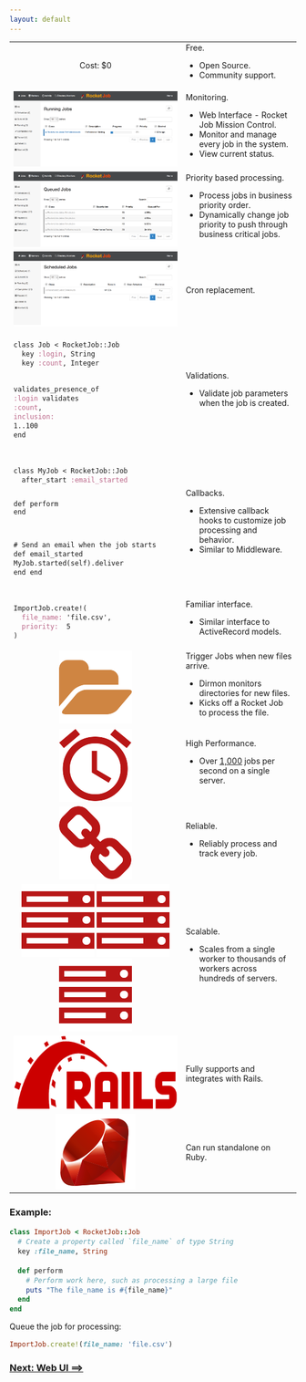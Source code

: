 ```yaml
---
layout: default
---
```


<table border="0" width="100%">
  <tr>
    <td align="center" width="60%"><a>Cost: $0</a></td>
    <td>
      Free.
      <ul>
        <li>Open Source.</li>
        <li>Community support.</li>
      </ul>
    </td>
  </tr>
  <tr>
    <td align="center" width="60%"><img src="images/rjmc_running.png" alt="Running"></td>
    <td>
      Monitoring.
      <ul>
        <li>Web Interface - Rocket Job Mission Control.</li>
        <li>Monitor and manage every job in the system.</li>
        <li>View current status.</li>
      </ul>
    </td>
  </tr>
  <tr>
    <td align="center"><img src="images/rjmc_queued.png" alt="Running"></td>
    <td>
      Priority based processing.
      <ul>
        <li>Process jobs in business priority order.</li>
        <li>Dynamically change job priority to push through business critical jobs.</li>
      </ul>
    </td>
  </tr>
  <tr>
    <td align="center"><img src="images/rjmc_scheduled.png" alt="Running"></td>
    <td>
      Cron replacement.
    </td>
  </tr>
  <tr>
    <td>
<div class="highlighter-rouge"><pre class="highlight"><code><span class="k">class</span> <span class="nc">Job</span> <span class="o">&lt;</span> <span class="no">RocketJob</span><span class="o">::</span><span class="no">Job</span>
  <span class="n">key</span> <span class="ss">:login</span><span class="p">,</span> <span class="no">String</span>
  <span class="n">key</span> <span class="ss">:count</span><span class="p">,</span> <span class="no">Integer</span>

  <span class="n">validates_presence_of</span> <span class="ss">:login</span>
  <span class="n">validates</span> <span class="ss">:count</span><span class="p">,</span> <span class="ss">inclusion: </span><span class="mi">1</span><span class="p">.</span><span class="nf">.</span><span class="mi">100</span>
<span class="k">end</span>
</code></pre>
</div>
    </td>
    <td>
      Validations.
      <ul>
        <li>Validate job parameters when the job is created.</li>
      </ul>
    </td>
  </tr>
  <tr>
    <td>
<div class="highlighter-rouge"><pre class="highlight"><code><span class="k">class</span> <span class="nc">MyJob</span> <span class="o">&lt;</span> <span class="no">RocketJob</span><span class="o">::</span><span class="no">Job</span>
  <span class="n">after_start</span> <span class="ss">:email_started</span>

  <span class="k">def</span> <span class="nf">perform</span>
  <span class="k">end</span>

  <span class="c1"># Send an email when the job starts</span>
  <span class="k">def</span> <span class="nf">email_started</span>
    <span class="no">MyJob</span><span class="p">.</span><span class="nf">started</span><span class="p">(</span><span class="nb">self</span><span class="p">).</span><span class="nf">deliver</span>
  <span class="k">end</span>
<span class="k">end</span>
</code></pre>
</div>
    </td>
    <td>
      Callbacks.
      <ul>
        <li>Extensive callback hooks to customize job processing and behavior.</li>
        <li>Similar to Middleware.</li>
      </ul>
    </td>
  </tr>
  <tr>
    <td>
<div class="highlighter-rouge"><pre class="highlight"><code><span class="no">ImportJob</span><span class="p">.</span><span class="nf">create!</span><span class="p">(</span>
  <span class="ss">file_name: </span><span class="s1">'file.csv'</span><span class="p">,</span>
  <span class="ss">priority:  </span><span class="mi">5</span>
<span class="p">)</span>
</code></pre>
</div>
    </td>
    <td>
      Familiar interface.
      <ul>
        <li>Similar interface to ActiveRecord models.</li>
      </ul>
    </td>
  </tr>
  <tr>
    <td align="center"><img src="images/fa-folder-open-128.png" alt="Folder"></td>
    <td>
      Trigger Jobs when new files arrive.
      <ul>
        <li>Dirmon monitors directories for new files.</li>
        <li>Kicks off a Rocket Job to process the file.</li>
      </ul>
    </td>
  </tr>
  <tr>
    <td align="center"><img src="images/fa-alarm-clock.png" alt="Folder"></td>
    <td>
      High Performance.
      <ul>
        <li>Over <a href="rj_performance.html">1,000</a> jobs per second on a single server.</li>
      </ul>
    </td>
  </tr>
  <tr>
    <td align="center"><img src="images/fa-chain.png" alt="Folder"></td>
    <td>
      Reliable.
      <ul>
        <li>Reliably process and track every job.</li>
      </ul>
    </td>
  </tr>
  <tr>
    <td align="center"><img src="images/fa-server.png" alt="Folder"> <img src="images/fa-server.png" alt="Folder"> <img src="images/fa-server.png" alt="Folder"></td>
    <td>
      Scalable.
      <ul>
        <li>Scales from a single worker to thousands of workers across hundreds of servers.</li>
      </ul>
    </td>
  </tr>
  <tr>
    <td align="center"><img src="images/rails-logo.svg" height="128" alt="Rails"></td>
    <td>
      Fully supports and integrates with Rails.
    </td>
  </tr>
  <tr>
    <td align="center"><img src="images/ruby.png" alt="Ruby"></td>
    <td>
      Can run standalone on Ruby.
    </td>
  </tr>
</table>

### Example:

~~~ruby
class ImportJob < RocketJob::Job
  # Create a property called `file_name` of type String
  key :file_name, String

  def perform
    # Perform work here, such as processing a large file
    puts "The file_name is #{file_name}"
  end
end
~~~

Queue the job for processing:

~~~ruby
ImportJob.create!(file_name: 'file.csv')
~~~

### [Next: Web UI ==>](mission_control.html)

[0]: http://rocketjob.io
[1]: mission_control.html
[2]: http://rocketjob.github.io/semantic_logger
[3]: http://mongodb.org
[4]: dirmon.html
